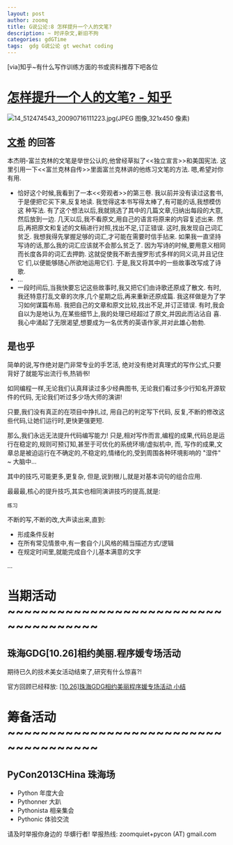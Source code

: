 ```yaml
---
layout: post
author: zoomq
title: G说公论:8 怎样提升一个人的文笔?
description: ~ 时评杂文,新旧不拘
categories: gdGTime
tags:  gdg G说公论 gt wechat coding
---
```


[via]知乎~有什么写作训练方面的书或资料推荐下吧各位 



# [怎样提升一个人的文笔? - 知乎](http://www.zhihu.com/question/19591218/answer/17440635)

![14_512474543_20090716111223.jpg(JPEG 图像,321x450 像素)](http://image.dili360.com/news/dlsk/dlzh/2009/0716/14_512474543_20090716111223.jpg)


## [文希](http://www.zhihu.com/people/wen-xi-79) 的回答

本杰明-富兰克林的文笔是举世公认的,他曾经草拟了<<独立宣言>>和美国宪法. 
这里引用一下<<富兰克林自传>>里面富兰克林讲的他练习文笔的方法. 
嗯,希望对你有用. 

<!--more-->

- 恰好这个时候,我看到了一本<<旁观者>>的第三卷. 我以前并没有读过这套书,于是便把它买下来,反复地读. 我觉得这本书写得太棒了,有可能的话,我想模仿这 种写法. 有了这个想法以后,我就挑选了其中的几篇文章,归纳出每段的大意,然后放到一边. 几天以后,我不看原文,用自己的语言将原来的内容复述出来. 然 后,再把原文和复述的文稿进行对照,找出不足,订正错误. 这时,我发现自己词汇贫乏. 我想我得先掌握足够的词汇,才可能在需要时信手拈来. 如果我一直坚持 写诗的话,那么我的词汇应该就不会那么贫乏了. 因为写诗的时候,要用意义相同而长度各异的词汇去押韵. 这就促使我不断去搜罗形式多样的同义词,并且记住它 们,以便能够随心所欲地运用它们. 于是,我又将其中的一些故事改写成了诗歌. 
- ...
- 一段时间后,当我快要忘记这些故事时,我又把它们由诗歌还原成了散文. 有时,我还特意打乱文章的次序,几个星期之后,再来重新还原成篇. 我这样做是为了学 习如何谋篇布局. 我把自己的文章和原文比较,找出不足,并订正错误. 有时,我会自以为是地认为,在某些细节上,我的处理已经超过了原文,并因此而沾沾自 喜. 我心中涌起了无限渴望,想要成为一名优秀的英语作家,并对此雄心勃勃. 



## 是也乎

简单的说,写作绝对是门非常专业的手艺活,
绝对没有绝对真理式的写作公式,只要背好了就能写出流行书,热销书!

如同编程一样,无论我们认真拜读过多少经典图书,
无论我们看过多少行知名开源软件的代码,
无论我们听过多少场大师的演讲!

只要,我们没有真正的在项目中挣扎过, 用自己的判定写下代码,
反复,不断的修改这些代码,让她们运行时,更快更强更短.

那么,我们永远无法提升代码编写能力!
只是,相对写作而言,编程的成果,代码总是运行在稳定的,规则可预订知,甚至于可优化的系统环境/虚拟机中,
而, 写作的成果,文章总是被迫运行在不确定的,不稳定的,情绪化的,受到周围各种环境影响的
"湿件" ~ 大脑中...

其中的技巧,可能更多,更复杂,
但是,说到根儿,就是对基本词句的组合应用.

最最最,核心的提升技巧,其实也相同演讲技巧的提高,就是:

    练习

不断的写,不断的改,大声读出来,直到:

- 形成条件反射
- 在所有常见情景中,有一套自个儿风格的精当描述方式/逻辑
- 在规定时间里,就能完成自个儿基本满意的文字

...





# 当期活动 ~~~~~~~~~~~~~~~~~~~~~~~~~~~~~~~~~~~~~

## 珠海GDG[10.26]相约美丽.程序媛专场活动

期待已久的技术美女活动结束了,研究有什么惊喜?!

官方回顾已经释放:
[[10.26]珠海GDG相约美丽程序媛专场活动 小结](http://www.chinagdg.com/thread-3131-1-1.html)

# 筹备活动 ~~~~~~~~~~~~~~~~~~~~~~~~~~~~~~~~~~~~~

## PyCon2013CHina 珠海场

- Python 年度大会
- Pythonner 大趴
- Pythonista 相亲集会
- Pythonic 体验交流

请及时举报你身边的 华蠎行者!
举报热线: zoomquiet+pycon (AT) gmail.com

